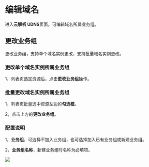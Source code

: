 # 编辑域名

进入**云解析 UDNS**页面，可编辑域名所属业务组。

## 更改业务组

更改业务组，支持单个域名实例更改，支持批量域名实例更改。

### 更改单个域名实例所属业务组

1，列表页选定资源后，点击**更改业务组**操作。

### 批量更改域名实例所属业务组

1，列表页批量选中资源左边的**勾选框**。

2，点击上方的**更改业务组**。

### 配置说明

1，**业务组**，可选择不加入业务组，也可选择加入已有业务组或新建业务组。

2，**业务组名称**，新建业务组时名称为必填项。

![](https://static.ucloud.cn/0ab0bc2fbb0a4d1a9983d83c9d4efa9e.png)

